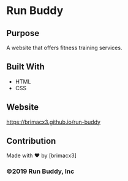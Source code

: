 # Run Buddy

## Purpose
A website that offers fitness training services.

## Built With
* HTML
* CSS

## Website
https://brimacx3.github.io/run-buddy

## Contribution
Made with ❤️ by [brimacx3]

### ©️2019 Run Buddy, Inc
